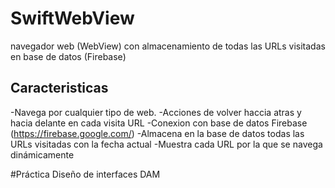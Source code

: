 # SwiftWebView
navegador web (WebView) con almacenamiento de todas las URLs visitadas en base de datos (Firebase)

## Caracteristicas
-Navega por cualquier tipo de web.
-Acciones de volver haccia atras y hacia delante en cada visita URL
-Conexion con base de datos Firebase (https://firebase.google.com/)
-Almacena en la base de datos todas las URLs visitadas con la fecha actual
-Muestra cada URL por la que se navega dinámicamente

#Práctica Diseño de interfaces DAM
